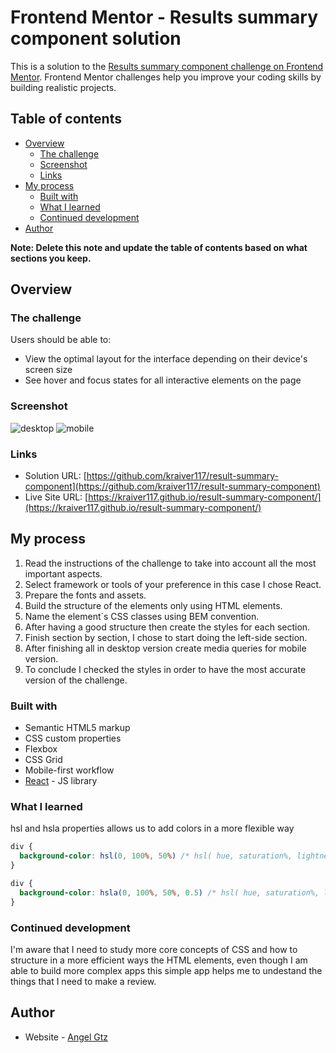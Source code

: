 # Frontend Mentor - Results summary component solution

This is a solution to the [Results summary component challenge on Frontend Mentor](https://www.frontendmentor.io/challenges/results-summary-component-CE_K6s0maV). Frontend Mentor challenges help you improve your coding skills by building realistic projects.

## Table of contents

- [Overview](#overview)
  - [The challenge](#the-challenge)
  - [Screenshot](#screenshot)
  - [Links](#links)
- [My process](#my-process)
  - [Built with](#built-with)
  - [What I learned](#what-i-learned)
  - [Continued development](#continued-development)
- [Author](#author)

**Note: Delete this note and update the table of contents based on what sections you keep.**

## Overview

### The challenge

Users should be able to:

- View the optimal layout for the interface depending on their device's screen size
- See hover and focus states for all interactive elements on the page

### Screenshot

![desktop](https://i.ibb.co/RDBfcx6/Screenshot-2023-03-15-at-13-09-15.png)
![mobile](https://i.ibb.co/ZNqDb4t/Screenshot-2023-03-15-at-13-12-44.png)

### Links

- Solution URL: [https://github.com/kraiver117/result-summary-component](https://github.com/kraiver117/result-summary-component)
- Live Site URL: [https://kraiver117.github.io/result-summary-component/](https://kraiver117.github.io/result-summary-component/)

## My process

1. Read the instructions of the challenge to take into account all the most important aspects.
2. Select framework or tools of your preference in this case I chose React.
3. Prepare the fonts and assets.
4. Build the structure of the elements only using HTML elements.
5. Name the element´s CSS classes using BEM convention.
6. After having a good structure then create the styles for each section.
7. Finish section by section, I chose to start doing the left-side section.
8. After finishing all in desktop version create media queries for mobile version.
9. To conclude I checked the styles in order to have the most accurate version of the challenge.

### Built with

- Semantic HTML5 markup
- CSS custom properties
- Flexbox
- CSS Grid
- Mobile-first workflow
- [React](https://reactjs.org/) - JS library

### What I learned

hsl and hsla properties allows us to add colors in a more flexible way

```css
div {
  background-color: hsl(0, 100%, 50%) /* hsl( hue, saturation%, lightness% )*/;
}

div {
  background-color: hsla(0, 100%, 50%, 0.5) /* hsl( hue, saturation%, lightness%, Opacity )*/;
}
```

### Continued development

I'm aware that I need to study more core concepts of CSS and how to structure in a more efficient ways the HTML elements, even though I am able to build more complex apps this simple app helps me to undestand the things that I need to make a review.

## Author

- Website - [Angel Gtz](https://angel-gutierrez-portfolio.netlify.app/)
